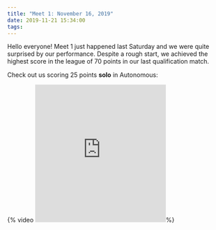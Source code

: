 ```yaml
---
title: "Meet 1: November 16, 2019"
date: 2019-11-21 15:34:00
tags:
---
```


Hello everyone! Meet 1 just happened last Saturday and we were quite surprised by our performance.
Despite a rough start, we achieved the highest score in the league of 70 points in our last qualification match.

Check out us scoring 25 points **solo** in Autonomous:

{% video  <iframe height="315" src="https://www.youtube.com/embed/QqtPpez4cLM" frameborder="0" allow="accelerometer; autoplay; encrypted-media; gyroscope; picture-in-picture" allowfullscreen></iframe>%}
